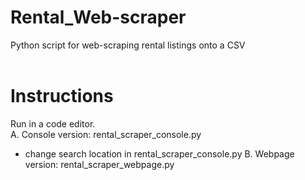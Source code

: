 # Rental_Web-scraper
Python script for web-scraping rental listings onto a CSV <br><br>

# Instructions
Run in a code editor. <br>
A. Console version: rental_scraper_console.py <br>
- change search location in rental_scraper_console.py
B. Webpage version: rental_scraper_webpage.py <br>


